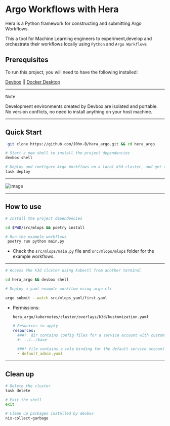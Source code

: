 # Argo Workflows with Hera

Hera is a Python framework for constructing and submitting Argo Workflows.

This a tool for Machine Learning engineers to experiment,develop and orchestrate their workflows locally using `Python` and `Argo Workflows`

## Prerequisites

To run this project, you will need to have the following installed:

[Devbox](https://www.jetpack.io/devbox/docs/) || [Docker Desktop](https://www.docker.com/products/docker-desktop/)

---

> [!NOTE]
> Development environments created by Devbox are isolated and portable.
> No version conflicts, no need to install anything on your host machine.

---

## Quick Start

```bash
 git clone https://github.com/J0hn-B/hera_argo.git && cd hera_argo
```

```bash
# Start a new shell to install the project dependencies
devbox shell
```

```bash
# Deploy and configure Argo Workflows on a local k3d cluster, and get the Argo Workflows UI URL
task deploy

```

---

![image](https://github.com/J0hn-B/hera_argo/assets/40946247/ab9fccb2-1c73-43da-a16f-4409457ff521)

---

## How to use

```bash
# Install the project dependencies

cd $PWD/src/mlops && poetry install
```

```bash
# Run the example workflows
 poetry run python main.py
```

- Check the `src/mlops/main.py` file and `src/mlops/mlops` folder for the example workflows.

---

```bash
# Access the k3d cluster using kubectl from another terminal

cd hera_argo && devbox shell
```

```bash
# Deploy a yaml example workflow using argo cli

argo submit --watch src/mlops_yaml/first.yaml
```

- Permissions:

  ```dir
  hera_argo/kubernetes/cluster/overlays/k3d/kustomization.yaml
  ```

  ```yaml
  # Resources to apply
  resources:
    ###?  dir contains config files for a service account with custom permissions.    Uncomment to apply/adjust/modify based on your needs.
    #- ../../base

    ###? file contains a role binding for the default service account in the argo    namespace with admin permissions. NOT recommended for production use.
    - default_admin.yaml
  ```

---

## Clean up

```bash
# Delete the cluster
task delete
```

```bash
# Exit the shell
exit
```

```bash
# Clean up packages installed by devbox
nix-collect-garbage
```
